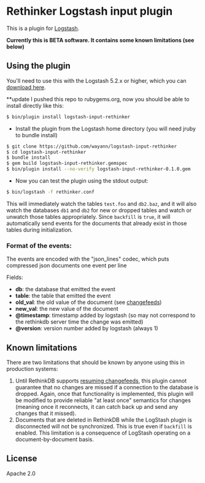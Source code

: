 # Rethinker Logstash input plugin

This is a plugin for [Logstash](https://github.com/elasticsearch/logstash).

**Currently this is BETA software. It contains some known limitations (see below)**

## Using the plugin

You'll need to use this with the Logstash 5.2.x or higher, which you can [download here](https://www.elastic.co/downloads/logstash).

**update
I pushed this repo to rubygems.org, now you should be able to install directly like this:
```sh
$ bin/plugin install logstash-input-rethinker
```

- Install the plugin from the Logstash home directory (you will need jruby to bundle install)
```sh
$ git clone https://github.com/wayann/logstash-input-rethinker
$ cd logstash-input-rethinker
$ bundle install
$ gem build logstash-input-rethinker.gemspec
$ bin/plugin install --no-verify logstash-input-rethinker-0.1.0.gem
```

- Now you can test the plugin using the stdout output:

```sh
$ bin/logstash -f rethinker.conf
```

This will immediately watch the tables `test.foo` and `db2.baz`, and it will also watch the databases `db1` and `db2` for new or dropped tables and watch or unwatch those tables appropriately. Since `backfill` is `true`, it will automatically send events for the documents that already exist in those tables during initialization.

### Format of the events:

The events are encoded with the "json_lines" codec, which puts compressed json documents one event per line

Fields:

- **db**: the database that emitted the event
- **table**: the table that emitted the event
- **old_val**: the old value of the document (see [changefeeds](http://rethinkdb.com/docs/changefeeds/ruby/))
- **new_val**: the new value of the document
- **@timestamp**: timestamp added by logstash (so may not correspond to the rethinkdb server time the change was emitted)
- **@version**: version number added by logstash (always 1)

## Known limitations

There are two limitations that should be known by anyone using this in production systems:

1. Until RethinkDB supports [resuming changefeeds](https://github.com/rethinkdb/rethinkdb/issues/3471), this plugin cannot guarantee that no changes are missed if a connection to the database is dropped. Again, once that functionality is implemented, this plugin will be modified to provide reliable "at least once" semantics for changes (meaning once it reconnects, it can catch back up and send any changes that it missed).
2. Documents that are deleted in RethinkDB while the LogStash plugin is disconnected will not be synchronized. This is true even if `backfill` is enabled. This limitation is a consequence of LogStash operating on a document-by-document basis.

## License

Apache 2.0
